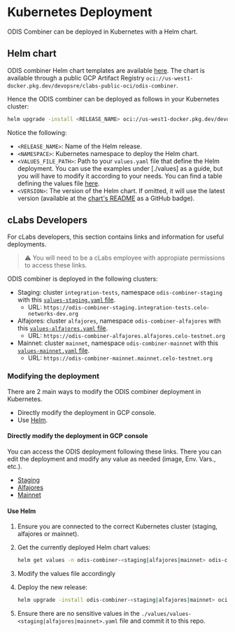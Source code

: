 # Kubernetes Deployment

ODIS Combiner can be deployed in Kubernetes with a Helm chart.

## Helm chart

ODIS combiner Helm chart templates are available [here](https://github.com/celo-org/charts/tree/main/charts/odis-combiner). The chart is available through a public GCP Artifact Registry `oci://us-west1-docker.pkg.dev/devopsre/clabs-public-oci/odis-combiner`.

Hence the ODIS combiner can be deployed as follows in your Kubernetes cluster:

```bash
helm upgrade -install <RELEASE_NAME> oci://us-west1-docker.pkg.dev/devopsre/clabs-public-oci/odis-combiner -n <NAMESPACE> --create-namespace -f <VALUES_FILE_PATH> [--version <VERSION>]
```

Notice the following:

- `<RELEASE_NAME>`: Name of the Helm release.
- `<NAMESPACE>`: Kubernetes namespace to deploy the Helm chart.
- `<VALUES_FILE_PATH>`: Path to your `values.yaml` file that define the Helm deployment. You can use the examples under [./values] as a guide, but you will have to modify it according to your needs. You can find a table defining the values file [here](https://github.com/celo-org/charts/tree/main/charts/odis-combiner#values).
- `<VERSION>`: The version of the Helm chart. If omitted, it will use the latest version (available at the [chart's README](https://github.com/celo-org/charts/tree/main/charts/odis-combiner#odis-combiner) as a GitHub badge).

## cLabs Developers

For cLabs developers, this section contains links and information for useful deployments.

> :warning: You will need to be a cLabs employee with appropiate permissions to access these links.

ODIS combiner is deployed in the following clusters:

- Staging: cluster `integration-tests`, namespace `odis-combiner-staging` with this [`values-staging.yaml` file](./values/values-staging.yaml).
  - URL: `https://odis-combiner-staging.integration-tests.celo-networks-dev.org`
- Alfajores: cluster `alfajores`, namespace `odis-combiner-alfajores` with this [`values-alfajores.yaml` file](./values/values-alfajores.yaml).
  - URL: `https://odis-combiner-alfajores.alfajores.celo-testnet.org`
- Mainnet: cluster `mainnet`, namespace `odis-combiner-mainnet` with this [`values-mainnet.yaml` file](./values/values-mainnet.yaml).
  - URL: `https://odis-combiner-mainnet.mainnet.celo-testnet.org`

### Modifying the deployment

There are 2 main ways to modify the ODIS combiner deployment in Kubernetes.

- Directly modify the deployment in GCP console.
- Use [Helm](https://helm.sh/).

#### Directly modify the deployment in GCP console

You can access the ODIS deployment following these links. There you can edit the deployment and modify any value as needed (image, Env. Vars., etc.).

- [Staging](https://console.cloud.google.com/kubernetes/deployment/us-west1-b/integration-tests/odis-combiner-staging/odis-combiner-staging/yaml/view?project=celo-testnet&supportedpurview=project)
- [Alfajores](https://console.cloud.google.com/kubernetes/deployment/us-west1-a/alfajores/odis-combiner-alfajores/odis-combiner-alfajores/yaml/view?project=celo-testnet-production&supportedpurview=project)
- [Mainnet](https://console.cloud.google.com/kubernetes/deployment/us-west1-a/mainnet/odis-combiner-mainnet/odis-combiner-mainnet/overview?project=celo-testnet-production&supportedpurview=project)

#### Use Helm

1. Ensure you are connected to the correct Kubernetes cluster (staging, alfajores or mainnet).
2. Get the currently deployed Helm chart values:

   ```bash
   helm get values -n odis-combiner-<staging|alfajores|mainnet> odis-combiner-<staging|alfajores|mainnet> -o yaml > ./values/values-<staging|alfajores|mainnet>.yaml
   ```

3. Modify the values file accordingly
4. Deploy the new release:

   ```bash
   helm upgrade -install odis-combiner-<staging|alfajores|mainnet> oci://us-west1-docker.pkg.dev/devopsre/clabs-public-oci/odis-combiner -n odis-combiner-<staging|alfajores|mainnet> -f ./values/values-<staging|alfajores|mainnet>.yaml --create-namespace --version <VERSION>
   ```

5. Ensure there are no sensitive values in the `./values/values-<staging|alfajores|mainnet>.yaml` file and commit it to this repo.
